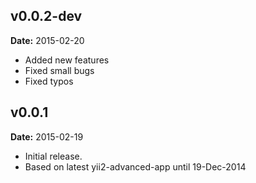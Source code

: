 v0.0.2-dev
----------
**Date:** 2015-02-20

- Added new features
- Fixed small bugs
- Fixed typos

v0.0.1
------
**Date:** 2015-02-19

- Initial release. 
- Based on latest yii2-advanced-app until 19-Dec-2014

